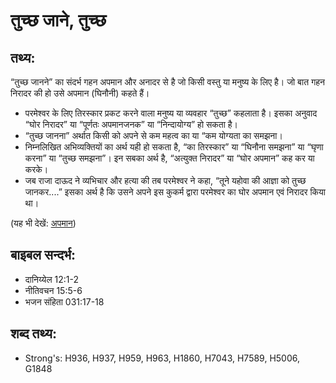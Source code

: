 # तुच्छ जाने, तुच्छ #

## तथ्य: ##

“तुच्छ जानने” का संदर्भ गहन अपमान और अनादर से है जो किसी वस्तु या मनुष्य के लिए है। जो बात गहन निरादर की हो उसे अपमान (घिनौनी) कहते हैं।

* परमेश्वर के लिए तिरस्कार प्रकट करने वाला मनुष्य या व्यवहार “तुच्छ” कहलाता है। इसका अनुवाद “घोर निरादर” या “पूर्णतः अपमानजनक” या “निन्दायोग्य” हो सकता है।
* “तुच्छ जानना” अर्थात किसी को अपने से कम महत्व का या “कम योग्यता का समझना।
* निम्नलिखित अभिव्यक्तियों का अर्थ यही हो सकता है, “का तिरस्कार” या “घिनौना समझना” या “घृणा करना” या “तुच्छ समझना”। इन सबका अर्थ है, “अत्युक्त निरादर” या “घोर अपमान” कह कर या करके।
* जब राजा दाऊद ने व्यभिचार और हत्या की तब परमेश्वर ने कहा, “तूने यहोवा की आज्ञा को तुच्छ जानकर....” इसका अर्थ है कि उसने अपने इस कुकर्म द्वारा परमेश्वर का घोर अपमान एवं निरादर किया था।

(यह भी देखें: [अपमान](../dishonor.md))

## बाइबल सन्दर्भ: ##

* दानिय्येल 12:1-2
* नीतिवचन 15:5-6
* भजन संहिता 031:17-18

## शब्द तथ्य: ##

* Strong's: H936, H937, H959, H963, H1860, H7043, H7589, H5006, G1848
